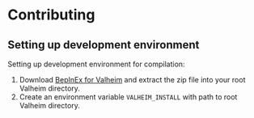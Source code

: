 # Contributing

## Setting up development environment
Setting up development environment for compilation:

1. Download [BepInEx for Valheim](https://valheim.thunderstore.io/package/download/denikson/BepInExPack_Valheim/5.4.701/) and extract the zip file into your root Valheim directory.
2. Create an environment variable `VALHEIM_INSTALL` with path to root Valheim directory.